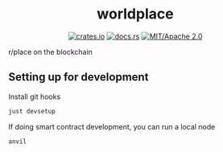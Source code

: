 <div align="center">

# worldplace

[![crates.io](https://img.shields.io/crates/v/worldplace.svg)](https://crates.io/crates/worldplace)
[![docs.rs](https://docs.rs/worldplace/badge.svg)](https://docs.rs/worldplace)
[![MIT/Apache 2.0](https://img.shields.io/badge/license-MIT%2FApache-blue.svg)](#)

</div>

r/place on the blockchain

## Setting up for development

Install git hooks
```sh
just devsetup
```

If doing smart contract development, you can run a local node
```sh
anvil
```
